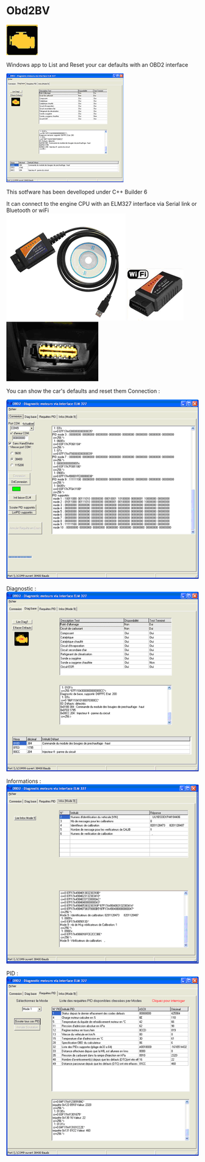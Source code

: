 # Obd2BV
![Image](OBD2_light.PNG)

Windows app to List and Reset your car defaults with an OBD2 interface 

![Image](image1.PNG)

This sotfware has been develloped under C++ Builder 6

It can connect to the engine CPU with an ELM327 interface via Serial link or Bluetooth or wiFi <br>
![Image](OBD2_USB_interface.PNG)
![Image](OBD2_BlueTooth_interface.PNG)
![Image](OBD2_connector.PNG)

You can show the car's defaults and reset them
Connection : <br>

![Image](Connection_page.PNG)

Diagnostic :
![Image](Diag_page.PNG)

Informations :
![Image](Info_mode_page.PNG)

PID : 
![Image](PID_page.PNG)

